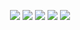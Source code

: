  <p align="center">
<a href= "https://img.shields.io/github/repo-size/felipebacelo/TSQL-Programming?style=for-the-badge"><img src="https://img.shields.io/github/repo-size/felipebacelo/TSQL-Programming?style=for-the-badge"/></a>
<a href= "https://img.shields.io/github/languages/count/felipebacelo/TSQL-Programming?style=for-the-badge"><img src="https://img.shields.io/github/languages/count/felipebacelo/TSQL-Programming?style=for-the-badge"/></a>
<a href= "https://img.shields.io/github/forks/felipebacelo/TSQL-Programming?style=for-the-badge"><img src="https://img.shields.io/github/forks/felipebacelo/TSQL-Programming?style=for-the-badge"/></a>
<a href= "https://img.shields.io/bitbucket/pr-raw/felipebacelo/TSQL-Programming?style=for-the-badge"><img src="https://img.shields.io/bitbucket/pr-raw/felipebacelo/TSQL-Programming?style=for-the-badge"/></a>
<a href= "https://img.shields.io/bitbucket/issues/felipebacelo/TSQL-Programming?style=for-the-badge"><img src="https://img.shields.io/bitbucket/issues/felipebacelo/TSQL-Programming?style=for-the-badge"/></a>
</p>
